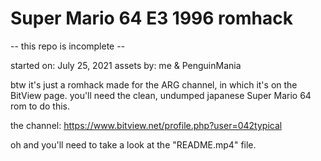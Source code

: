 # Super Mario 64 E3 1996 romhack
-- this repo is incomplete --

started on: July 25, 2021
assets by: me & PenguinMania

btw it's just a romhack made for the ARG channel, in which it's on the BitView page.
you'll need the clean, undumped japanese Super Mario 64 rom to do this.

the channel: https://www.bitview.net/profile.php?user=042typical

oh and you'll need to take a look at the "README.mp4" file.

